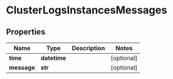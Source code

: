 # ClusterLogsInstancesMessages

## Properties
| Name | Type | Description | Notes |
| ------------ | ------------- | ------------- | ------------- |
| **time** | **datetime** |  | [optional]  |
| **message** | **str** |  | [optional]  |



